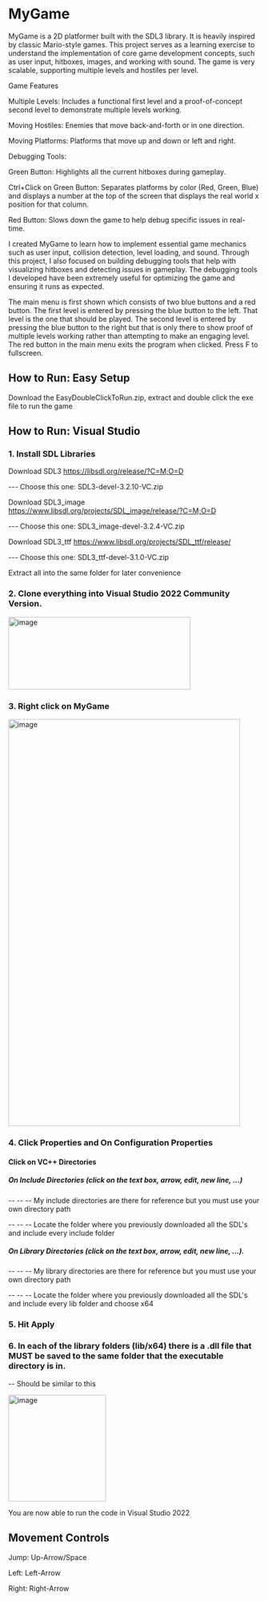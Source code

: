 # MyGame
MyGame is a 2D platformer built with the SDL3 library. It is heavily inspired by classic Mario-style games. This project serves as a learning exercise to understand the implementation of core game development concepts, such as user input, hitboxes, images, and working with sound. The game is very scalable, supporting multiple levels and hostiles per level.

Game Features

Multiple Levels: Includes a functional first level and a proof-of-concept second level to demonstrate multiple levels working.

Moving Hostiles: Enemies that move back-and-forth or in one direction.

Moving Platforms: Platforms that move up and down or left and right.

Debugging Tools:

Green Button: Highlights all the current hitboxes during gameplay.

Ctrl+Click on Green Button: Separates platforms by color (Red, Green, Blue) and displays a number at the top of the screen that displays the real world x position for that column. 

Red Button: Slows down the game to help debug specific issues in real-time.

I created MyGame to learn how to implement essential game mechanics such as user input, collision detection, level loading, and sound. Through this project, I also focused on building debugging tools that help with visualizing hitboxes and detecting issues in gameplay. The debugging tools I developed have been extremely useful for optimizing the game and ensuring it runs as expected.

The main menu is first shown which consists of two blue buttons and a red button. The first level is entered by pressing the blue button to the left. That level is the one that should be played. The second level is entered by pressing the blue button to the right but that is only there to show proof of multiple levels working rather than attempting to make an engaging level. The red button in the main menu exits the program when clicked. Press F to fullscreen.

## How to Run: Easy Setup

Download the EasyDoubleClickToRun.zip, extract and double click the exe file to run the game

## How to Run: Visual Studio

### 1. Install SDL Libraries

Download SDL3 https://libsdl.org/release/?C=M;O=D

--- Choose this one: SDL3-devel-3.2.10-VC.zip

Download SDL3_image https://www.libsdl.org/projects/SDL_image/release/?C=M;O=D

--- Choose this one: SDL3_image-devel-3.2.4-VC.zip

Download SDL3_ttf https://www.libsdl.org/projects/SDL_ttf/release/

--- Choose this one: SDL3_ttf-devel-3.1.0-VC.zip

Extract all into the same folder for later convenience 

### 2. Clone everything into Visual Studio 2022 Community Version.
<img width="364" height="145" alt="image" src="https://github.com/user-attachments/assets/13693a61-20ba-4257-9d10-75579ca80ac1" />

### 3. Right click on MyGame

<img width="463" height="813" alt="image" src="https://github.com/user-attachments/assets/504d7088-fbc7-45bf-9a04-3b01a989b048" />

### 4. Click Properties and On Configuration Properties

#### Click on VC++ Directories

##### On Include Directories (click on the text box, arrow, edit, new line, ...)
 
-- -- -- My include directories are there for reference but you must use your own directory path
 
-- -- -- Locate the folder where you previously downloaded all the SDL's and include every include folder
 
##### On Library Directories (click on the text box, arrow, edit, new line, ...).
 
-- -- --  My library directories are there for reference but you must use your own directory path
 
-- -- -- Locate the folder where you previously downloaded all the SDL's and include every lib folder and choose x64

### 5. Hit Apply

### 6. In each of the library folders (lib/x64) there is a .dll file that MUST be saved to the same folder that the executable directory is in.

-- Should be similar to this 

<img width="195" height="213" alt="image" src="https://github.com/user-attachments/assets/f37fd50b-0617-4b60-b7d9-43d0e714eaf9" />

You are now able to run the code in Visual Studio 2022

## Movement Controls

Jump: Up-Arrow/Space

Left: Left-Arrow

Right: Right-Arrow
